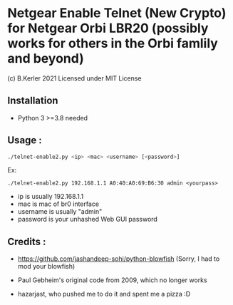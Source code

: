 # Netgear Enable Telnet (New Crypto) for Netgear Orbi LBR20 (possibly works for others in the Orbi famlily and beyond)
(c) B.Kerler 2021
Licensed under MIT License

## Installation
- Python 3 >=3.8 needed

## Usage :

```bash
./telnet-enable2.py <ip> <mac> <username> [<password>]
```
Ex:
```
./telnet-enable2.py 192.168.1.1 A0:40:A0:69:B6:30 admin <yourpass>
```
- ip is usually 192.168.1.1
- mac is mac of br0 interface
- username is usually "admin"
- password is your unhashed Web GUI password


## Credits :
- https://github.com/jashandeep-sohi/python-blowfish (Sorry, I had to mod your blowfish)

- Paul Gebheim's original code from 2009, which no longer works

- hazarjast, who pushed me to do it and spent me a pizza :D
